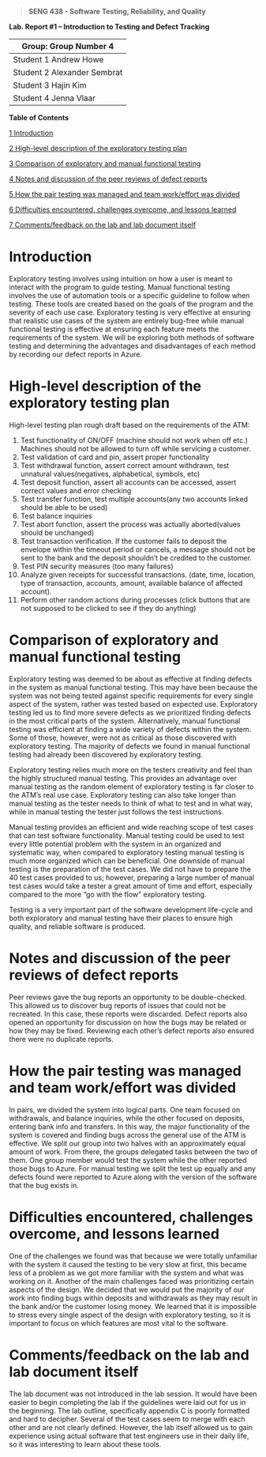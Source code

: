 
>   **SENG 438 - Software Testing, Reliability, and Quality**


**Lab. Report \#1 – Introduction to Testing and Defect Tracking**


| Group: Group Number 4 |
|---------------------|
| Student 1 Andrew Howe
| Student 2 Alexander Sembrat
| Student 3 Hajin Kim
| Student 4 Jenna Vlaar


**Table of Contents**


[1 Introduction ](https://github.com/AlexSembrat/Seng438-a1/blob/main/seng438-a1-group4.md#introduction)

[2 High-level description of the exploratory testing plan   ](https://github.com/AlexSembrat/Seng438-a1/blob/main/seng438-a1-group4.md#high-level-description-of-the-exploratory-testing-plan)

[3 Comparison of exploratory and manual functional testing  ](https://github.com/AlexSembrat/Seng438-a1/blob/main/seng438-a1-group4.md#comparison-of-exploratory-and-manual-functional-testing)

[4 Notes and discussion of the peer reviews of defect reports   ](https://github.com/AlexSembrat/Seng438-a1/blob/main/seng438-a1-group4.md#notes-and-discussion-of-the-peer-reviews-of-defect-reports)

[5 How the pair testing was managed and team work/effort was
divided ](https://github.com/AlexSembrat/Seng438-a1/blob/main/seng438-a1-group4.md#how-the-pair-testing-was-managed-and-team-workeffort-was-divided)

[6 Difficulties encountered, challenges overcome, and lessons
learned ](https://github.com/AlexSembrat/Seng438-a1/blob/main/seng438-a1-group4.md#difficulties-encountered-challenges-overcome-and-lessons-learned)

[7 Comments/feedback on the lab and lab document itself ](https://github.com/AlexSembrat/Seng438-a1/blob/main/seng438-a1-group4.md#commentsfeedback-on-the-lab-and-lab-document-itself)




# Introduction

Exploratory testing involves using intuition on how a user is meant to interact with the program to guide testing. Manual functional testing involves the use of automation tools or a specific guideline to follow when testing. These tools are created based on the goals of the program and the severity of each use case. Exploratory testing is very effective at ensuring that realistic use cases of the system are entirely bug-free while manual functional testing is effective at ensuring each feature meets the requirements of the system. We will be exploring both methods of software testing and determining the advantages and disadvantages of each method by recording our defect reports in Azure. 


# High-level description of the exploratory testing plan

High-level testing plan rough draft based on the requirements of the ATM:

1. Test functionality of ON/OFF (machine should not work when off etc.) Machines should not be allowed to turn off while servicing a customer.
2. Test validation of card and pin, assert proper functionality
3. Test withdrawal function, assert correct amount withdrawn, test unnatural values(negatives, alphabetical, symbols, etc)
4. Test deposit function, assert all accounts can be accessed, assert correct values and error checking
5. Test transfer function, test multiple accounts(any two accounts linked should be able to be used)
6. Test balance inquiries
7. Test abort function, assert the process was actually aborted(values should be unchanged)
8. Test transaction verification. If the customer fails to deposit the envelope within the timeout period or cancels, a message should not be sent to the bank and the deposit shouldn’t be credited to the customer.
9. Test PIN security measures (too many failures)
10. Analyze given receipts for successful transactions. (date, time, location, type of transaction, accounts, amount, available balance of affected account).
11. Perform other random actions during processes (click buttons that are not supposed to be clicked to see if they do anything)


# Comparison of exploratory and manual functional testing


Exploratory testing was deemed to be about as effective at finding defects in the system as manual functional testing. This may have been because the system was not being tested against specific requirements for every single aspect of the system, rather was tested based on expected use. Exploratory testing led us to find more severe defects as we prioritized finding defects in the most critical parts of the system. Alternatively, manual functional testing was efficient at finding a wide variety of defects within the system. Some of these, however, were not as critical as those discovered with exploratory testing. The majority of defects we found in manual functional testing had already been discovered by exploratory testing.

Exploratory testing relies much more on the testers creativity and feel than the highly structured manual testing. This provides an advantage over manual testing as the random element of exploratory testing is far closer to the ATM’s real use case. Exploratory testing can also take longer than manual testing as the tester needs to think of what to test and in what way, while in manual testing the tester just follows the test instructions.

Manual testing provides an efficient and wide reaching scope of test cases that can test software functionality. Manual testing could be used to test every little potential problem with the system in an organized and systematic way, when compared to exploratory testing manual testing is much more organized which can be beneficial. One downside of manual testing is the preparation of the test cases. We did not have to prepare the 40 test cases provided to us; however, preparing a large number of manual test cases would take a tester a great amount of time and effort, especially compared to the more “go with the flow” exploratory testing.

Testing is a very important part of the software development life-cycle and both exploratory and manual testing have their places to ensure high quality, and reliable software is produced.

# Notes and discussion of the peer reviews of defect reports

Peer reviews gave the bug reports an opportunity to be double-checked. This allowed us to discover bug reports of issues that could not be recreated. In this case, these reports were discarded. Defect reports also opened an opportunity for discussion on how the bugs may be related or how they may be fixed. Reviewing each other’s defect reports also ensured there were no duplicate reports.

# How the pair testing was managed and team work/effort was divided

In pairs, we divided the system into logical parts. One team focused on withdrawals, and balance inquiries, while the other focused on deposits, entering bank info and transfers. In this way, the major functionality of the system is covered and finding bugs across the general use of the ATM is effective. 
We split our group into two halves with an approximately equal amount of work. From there, the groups delegated tasks between the two of them. One group member would test the system while the other reported those bugs to Azure. 
For manual testing we split the test up equally and any defects found were reported to Azure along with the version of the software that the bug exists in.

# Difficulties encountered, challenges overcome, and lessons learned


One of the challenges we found was that because we were totally unfamiliar with the system it caused the testing to be very slow at first, this became less of a problem as we got more familiar with the system and what was working on it. Another of the main challenges faced was prioritizing certain aspects of the design. We decided that we would put the majority of our work into finding bugs within deposits and withdrawals as they may result in the bank and/or the customer losing money. We learned that it is impossible to stress every single aspect of the design with exploratory testing, so it is important to focus on which features are most vital to the software.

# Comments/feedback on the lab and lab document itself


The lab document was not introduced in the lab session. It would have been easier to begin completing the lab if the guidelines were laid out for us in the beginning. The lab outline, specifically appendix C is poorly formatted and hard to decipher. Several of the test cases seem to merge with each other and are not clearly defined. However, the lab itself allowed us to gain experience using actual software that test engineers use in their daily life, so it was interesting to learn about these tools. 
